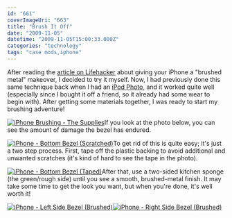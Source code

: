 ```yaml
---
id: "661"
coverImageUri: "663"
title: "Brush It Off"
date: "2009-11-05"
datetime: "2009-11-05T15:00:33.000Z"
categories: "technology"
tags: "case mods,iphone"
---
```


After reading the [article on Lifehacker](http://lifehacker.com/5395933/brush-your-iphones-bezel-to-hide-scuffs-and-scratches "Brush Your iPhone's Bezel to Hide Scuffs and Scratches") about giving your iPhone a "brushed metal" makeover, I decided to try it myself. Now, I had previously done this same technique back when I had an [iPod Photo](http://en.wikipedia.org/wiki/IPod_Photo "iPod Photo: Wikipedia"), and it worked quite well (especially since I bought it off a friend, so it already had some wear to begin with). After getting some materials together, I was ready to start my brushing adventure!

[![iPhone Brushing - The Supplies](http://assets.brandonmartinez.com/brandonmartinez/2009/11/20091104003-575x383.jpg "iPhone Brushing - The Supplies")](http://assets.brandonmartinez.com/brandonmartinez/2009/11/20091104003.jpg)If you look at the photo below, you can see the amount of damage the bezel has endured.

[![iPhone - Bottom Bezel (Scratched)](http://assets.brandonmartinez.com/brandonmartinez/2009/11/20091104002-575x383.jpg "iPhone - Bottom Bezel (Scratched)")](http://assets.brandonmartinez.com/brandonmartinez/2009/11/20091104002.jpg)To get rid of this is quite easy; it's just a two step process. First, tape off the plastic backing to avoid additional and unwanted scratches (it's kind of hard to see the tape in the photo).

[![iPhone - Bottom Bezel (Taped)](http://assets.brandonmartinez.com/brandonmartinez/2009/11/20091104008-575x383.jpg "iPhone - Bottom Bezel (Taped)")](http://assets.brandonmartinez.com/brandonmartinez/2009/11/20091104008.jpg)After that, use a two-sided kitchen sponge (the green/rough side) until you see a smooth, brushed-metal finish. It may take some time to get the look you want, but when you're done, it's well worth it!

[![iPhone - Left Side Bezel (Brushed)](http://assets.brandonmartinez.com/brandonmartinez/2009/11/20091104010-433x650.jpg "iPhone - Left Side Bezel (Brushed)")](http://assets.brandonmartinez.com/brandonmartinez/2009/11/20091104010.jpg)[![iPhone - Right Side Bezel (Brushed)](http://assets.brandonmartinez.com/brandonmartinez/2009/11/20091104014-433x650.jpg "iPhone - Right Side Bezel (Brushed)")](http://assets.brandonmartinez.com/brandonmartinez/2009/11/20091104014.jpg)
